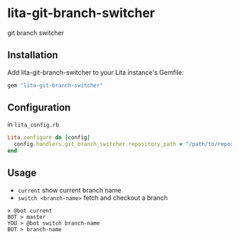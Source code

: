 # lita-git-branch-switcher

git branch switcher

## Installation

Add lita-git-branch-switcher to your Lita instance's Gemfile:

``` ruby
gem "lita-git-branch-switcher"
```

## Configuration

in `lita_config.rb`

```ruby
Lita.configure do |config|
  config.handlers.git_branch_switcher.repository_path = "/path/to/repository"
end
```

## Usage
- `current` show current branch name
- `switch <branch-name>` fetch and checkout a branch

```
> @bot current
BOT > master
YOU > @bot switch branch-name
BOT > branch-name
```
